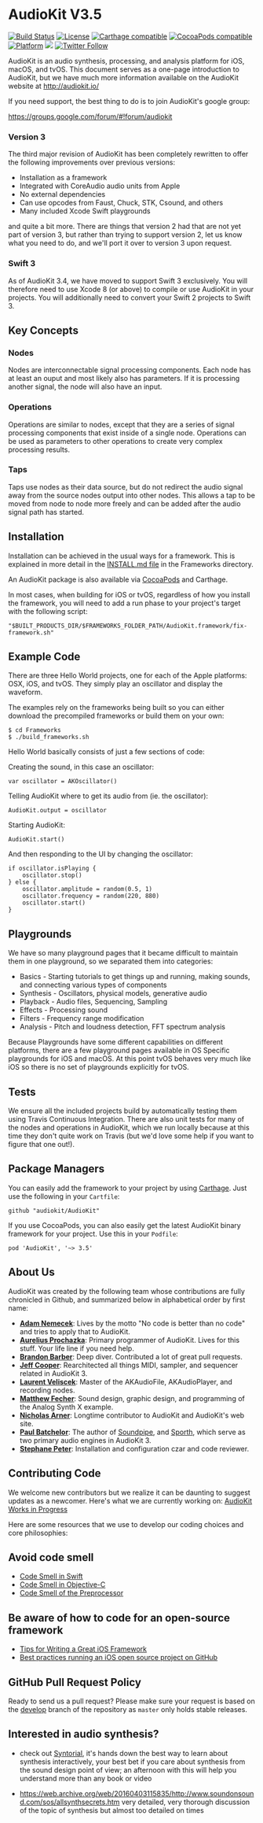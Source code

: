 AudioKit V3.5
===

[![Build Status](https://travis-ci.org/audiokit/AudioKit.svg)](https://travis-ci.org/audiokit/AudioKit)
[![License](https://img.shields.io/cocoapods/l/AudioKit.svg?style=flat)](https://github.com/audiokit/AudioKit/blob/master/LICENSE)
[![Carthage compatible](https://img.shields.io/badge/Carthage-compatible-4BC51D.svg?style=flat)](https://github.com/Carthage/Carthage)
[![CocoaPods compatible](https://img.shields.io/cocoapods/v/AudioKit.svg?style=flat)](https://cocoapods.org/pods/AudioKit)
[![Platform](https://img.shields.io/cocoapods/p/AudioKit.svg?style=flat)](http://cocoadocs.org/docsets/AudioKit)
<img src="https://img.shields.io/badge/%20in-swift%203.0-orange.svg">
[![Twitter Follow](https://img.shields.io/twitter/follow/AudioKitMan.svg?style=social)](http://twitter.com/AudioKitMan)

AudioKit is an audio synthesis, processing, and analysis platform for iOS, macOS, and tvOS. This document serves as a one-page introduction to AudioKit, but we have much more information available on the AudioKit website at http://audiokit.io/

If you need support, the best thing to do is to join AudioKit's google group:

https://groups.google.com/forum/#!forum/audiokit

### Version 3
The third major revision of AudioKit has been completely rewritten to offer the following improvements over previous versions:

* Installation as a framework
* Integrated with CoreAudio audio units from Apple
* No external dependencies
* Can use opcodes from Faust, Chuck, STK, Csound, and others
* Many included Xcode Swift playgrounds

and quite a bit more. There are things that version 2 had that are not yet part of version 3, but rather than trying to support version 2, let us know what you need to do, and we'll port it over to version 3 upon request.

### Swift 3

As of AudioKit 3.4, we have moved to support Swift 3 exclusively. You will therefore need to use Xcode 8 (or above) to compile or use AudioKit in your projects. You will additionally need to convert your Swift 2 projects to Swift 3.

## Key Concepts

### Nodes
Nodes are interconnectable signal processing components.  Each node has at least an ouput and most likely also has parameters.  If it is processing another signal, the node will also have an input.

### Operations
Operations are similar to nodes, except that they are a series of signal processing components that exist inside of a single node.  Operations can be used as parameters to other operations to create very complex processing results.

### Taps
Taps use nodes as their data source, but do not redirect the audio signal away from the source nodes output into other nodes.   This allows a tap to be moved from node to node more freely and can be added after the audio signal path has started.

## Installation

Installation can be achieved in the usual ways for a framework.  This is explained in more detail in the [INSTALL.md file](https://github.com/audiokit/AudioKit/blob/master/Frameworks/INSTALL.md) in the Frameworks directory.

An AudioKit package is also available via [CocoaPods](https://cocoapods.org/pods/AudioKit) and Carthage.

In most cases, when building for iOS or tvOS, regardless of how you install the framework, you will need to add a run phase to your project's target with the following script:

```
"$BUILT_PRODUCTS_DIR/$FRAMEWORKS_FOLDER_PATH/AudioKit.framework/fix-framework.sh"
```

## Example Code
There are three Hello World projects, one for each of the Apple platforms: OSX, iOS, and tvOS. They simply play an oscillator and display the waveform.

The examples rely on the frameworks being built so you can either download the precompiled frameworks or build them on your own:

```
$ cd Frameworks
$ ./build_frameworks.sh
```
Hello World basically consists of just a few sections of code:

Creating the sound, in this case an oscillator:

```
var oscillator = AKOscillator()
```
Telling AudioKit where to get its audio from (ie. the oscillator):

```
AudioKit.output = oscillator
```
Starting AudioKit:

```
AudioKit.start()
```
And then responding to the UI by changing the oscillator:

```
if oscillator.isPlaying {
    oscillator.stop()
} else {
    oscillator.amplitude = random(0.5, 1)
    oscillator.frequency = random(220, 880)
    oscillator.start()
}
```
## Playgrounds

We have so many playground pages that it became difficult to maintain them in one playground, so we separated them into categories:

* Basics - Starting tutorials to get things up and running, making sounds, and connecting various types of components
* Synthesis - Oscillators, physical models, generative audio
* Playback - Audio files, Sequencing, Sampling
* Effects - Processing sound
* Filters - Frequency range modification
* Analysis - Pitch and loudness detection, FFT spectrum analysis

Because Playgrounds have some different capabilities on different platforms, there are a few playground pages available in OS Specific playgrounds for iOS and macOS.
At this point tvOS behaves very much like iOS so there is no set of playgrounds explicitly for tvOS.


## Tests

We ensure all the included projects build by automatically testing them using Travis Continuous Integration.  There are also unit tests for many of the nodes and operations in AudioKit, which we run locally because at this time they don't quite work on Travis (but we'd love some help if you want to figure that one out!).

## Package Managers

You can easily add the framework to your project by using [Carthage](https://github.com/Carthage/Carthage). Just use the following in your `Cartfile`:

```
github "audiokit/AudioKit"
```

If you use CocoaPods, you can also easily get the latest AudioKit binary framework for your project. Use this in your `Podfile`:

```
pod 'AudioKit', '~> 3.5'
```

## About Us

AudioKit was created by the following team whose contributions are fully chronicled in Github, and summarized below in alphabetical order by first name:

* **[Adam Nemecek](https://github.com/adamnemecek)**: Lives by the motto "No code is better than no code" and tries to apply that to AudioKit.
* **[Aurelius Prochazka](https://github.com/aure)**: Primary programmer of AudioKit. Lives for this stuff. Your life line if you need help.
* **[Brandon Barber](https://github.com/roecrew/)**: Deep diver.  Contributed a lot of great pull requests.
* **[Jeff Cooper](https://github.com/eljeff)**: Rearchitected all things MIDI, sampler, and sequencer related in AudioKit 3.
* **[Laurent Veliscek](https://github.com/laurentVeliscek/)**: Master of the AKAudioFile, AKAudioPlayer, and recording nodes.
* **[Matthew Fecher](https://github.com/swiftcodex)**: Sound design, graphic design, and programming of the Analog Synth X example.
* **[Nicholas Arner](https://github.com/narner)**: Longtime contributor to AudioKit and AudioKit's web site.
* **[Paul Batchelor](https://github.com/PaulBatchelor)**: The author of [Soundpipe](https://github.com/paulbatchelor/soundpipe), and [Sporth](https://github.com/paulbatchelor/sporth), which serve as two primary audio engines in AudioKit 3.
* **[Stephane Peter](https://github.com/megastep)**: Installation and configuration czar and code reviewer.

## Contributing Code

We welcome new contributors but we realize it can be daunting to suggest updates as a newcomer.  Here's what we are currently working on:  [AudioKit Works in Progress](http://audiokit.io/wip/)

Here are some resources that we use to develop our coding choices and core philosophies:

## Avoid code smell

* [Code Smell in Swift](http://www.bartjacobs.com/five-code-smells-in-swift-and-objective-c/)
* [Code Smell in Objective-C](http://qualitycoding.org/objective-c-code-smells/)
* [Code Smell of the Preprocessor](http://qualitycoding.org/preprocessor/)

## Be aware of how to code for an open-source framework

* [Tips for Writing a Great iOS Framework](https://medium.com/@samjarman/tips-for-writing-a-great-ios-framework-8cf3452f6c5d#.wzejktd3l)
* [Best practices running an iOS open source project on GitHub](https://www.cocoanetics.com/2014/10/best-practices-running-an-ios-open-source-project-on-github/)

## GitHub Pull Request Policy

Ready to send us a pull request? Please make sure your request is based on the [develop](https://github.com/audiokit/AudioKit/tree/develop) branch of the repository as `master` only holds stable releases.

## Interested in audio synthesis?

* check out [Syntorial](http://www.syntorial.com/#a_aid=AudioKit), it's hands down the best way to learn about synthesis interactively, your best bet if you care about synthesis from the sound design point of view; an afternoon with this will help you understand more than any book or video

* https://web.archive.org/web/20160403115835/http://www.soundonsound.com/sos/allsynthsecrets.htm very detailed, very thorough discussion of the topic of synthesis but almost too detailed on times

